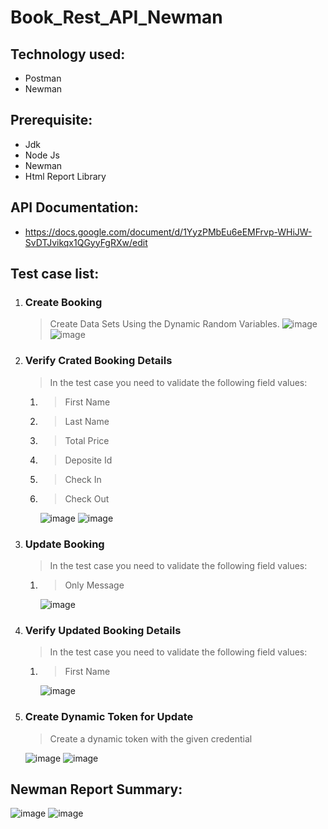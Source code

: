 # Book_Rest_API_Newman

## Technology used:
- Postman
- Newman

## Prerequisite:
- Jdk
- Node Js
- Newman
- Html Report Library

## API Documentation:
- https://docs.google.com/document/d/1YyzPMbEu6eEMFrvp-WHiJW-SvDTJvikqx1QGyyFgRXw/edit

## Test case list:
  1. ### Create Booking
	  > Create Data Sets Using the Dynamic Random Variables.
     ![image](https://github.com/iftekher148/API_Project/assets/37367596/689d5993-fdc5-4201-8185-b39f620a3425)
     ![image](https://github.com/iftekher148/API_Project/assets/37367596/4b5332cf-6384-4eab-8caa-5a011c9d8ee0)

  2. ### Verify Crated Booking  Details
      > In the test case you need to validate the following field values:
        1. > First Name
        2. > Last Name
        3. > Total Price
        4. > Deposite Id
        5. > Check In
        6. > Check Out
           > 
           ![image](https://github.com/iftekher148/API_Project/assets/37367596/835ccdab-5632-4062-a7ca-f4fd2fa92794)
           ![image](https://github.com/iftekher148/API_Project/assets/37367596/6d0247b8-5dcb-4721-9083-2aa8910c533f)
 
 3. ### Update Booking
    > In the test case you need to validate the following field values:
      1. > Only Message
         >
         ![image](https://github.com/iftekher148/API_Project/assets/37367596/ed4ea4be-b39f-4e5f-9aad-e4809f6b8149)
  4. ### Verify Updated Booking Details
	   > In the test case you need to validate the following field values:
        1. > First Name
           >
           ![image](https://github.com/iftekher148/API_Project/assets/37367596/9aa21c2a-b24f-45fa-ac01-d4e21efa5b7e)

  5. ### Create Dynamic Token for Update
      > Create a dynamic token with the given credential
      >
      ![image](https://github.com/iftekher148/API_Project/assets/37367596/b9f29f6f-0d53-438b-96a2-2da16c425d2e)
     ![image](https://github.com/iftekher148/API_Project/assets/37367596/6b3ef2be-7a26-479a-8edd-2862bfd8c814)

## Newman Report Summary:
  ![image](https://github.com/iftekher148/API_Project/assets/37367596/95d8d91a-65dc-4060-87c6-90ee92bf133a)
  ![image](https://github.com/iftekher148/API_Project/assets/37367596/89536d70-f9af-4f2e-a703-56d0137b7f5a)

    
        
     
	      



     

